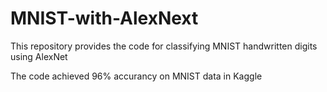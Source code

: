# MNIST-with-AlexNext
This repository provides the code for classifying MNIST handwritten digits using AlexNet

The code achieved 96% accurancy on MNIST data in Kaggle
